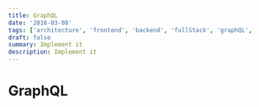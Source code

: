 ```yaml
---
title: GraphQL
date: '2016-03-08'
tags: ['architecture', 'frontend', 'backend', 'fullStack', 'graphQL', 'relay', 'apollo']
draft: false
summary: Implement it
description: Implement it
---
```

# GraphQL



